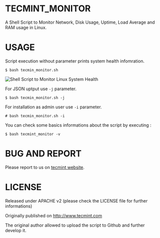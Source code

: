 # TECMINT_MONITOR

A Shell Script to Monitor Network, Disk Usage, Uptime, Load Average and RAM
usage in Linux. 

# USAGE

Script execution without parameter prints system health infomration.

```
$ bash tecmin_monitor.sh 
```

![Shell Script to Monitor Linux System Health](http://www.tecmint.com/wp-content/uploads/2015/05/Linux-Health-Monitoring.png "Shell Script to Monitor Linux System Health")

For JSON uptput use `-j` parameter.

```
$ bash tecmin_monitor.sh -j
```

For installation as admin user use `-i` parameter.

```
# bash tecmin_monitor.sh -i
```

You can check some basics informations about the script by executing : 
```
$ bash tecmint_monitor -v
```

# BUG AND REPORT 

Please report to us on [tecmint website](http://www.tecmint.com/linux-server-health-monitoring-script/).


# LICENSE

Released under APACHE v2 (please check the LICENSE file for further informations)

Originally published on http://www.tecmint.com

The original author allowed to upload the script to Github and further develop it.
